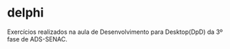 # delphi
Exercícios realizados na aula de Desenvolvimento para Desktop(DpD) da 3º fase de ADS-SENAC.

